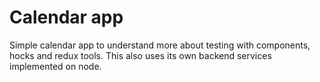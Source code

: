 # Calendar app

Simple calendar app to understand more about testing with components, hocks and redux tools. This also uses its own backend services implemented on node.
